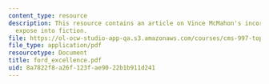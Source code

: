 ```yaml
---
content_type: resource
description: This resource contains an article on Vince McMahon's incorporation of
  expose into fiction.
file: https://ol-ocw-studio-app-qa.s3.amazonaws.com/courses/cms-997-topics-in-comparative-media-american-pro-wrestling-spring-2007/8a7822f8a26f123fae9022b1b911d241_ford_excellence.pdf
file_type: application/pdf
resourcetype: Document
title: ford_excellence.pdf
uid: 8a7822f8-a26f-123f-ae90-22b1b911d241
---
```

